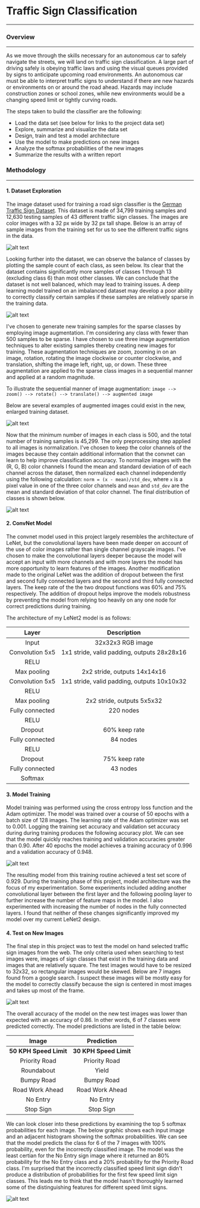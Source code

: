 # Traffic Sign Classification 
---

### **Overview**
---
As we move through the skills necessary for an autonomous car to safely navigate the streets, we will land on traffic sign classification. A large part of driving safely is obeying traffic laws and using the visual queues provided by signs to anticipate upcoming road environments. An autonomous car must be able to interpret traffic signs to understand if there are new hazards or environments on or around the road ahead. Hazards may include construction zones or school zones, while new environments would be a changing speed limit or tightly curving roads.

The steps taken to build the classifier are the following:

* Load the data set (see below for links to the project data set)
* Explore, summarize and visualize the data set
* Design, train and test a model architecture
* Use the model to make predictions on new images
* Analyze the softmax probabilities of the new images
* Summarize the results with a written report


[//]: # (Image References)
[image1]: ./examples/sample_images.png "Sample Images"
[image2]: ./examples/class_counts.png "Class Counts Histogram"
[image3]: ./examples/augmented_images.png "Augmented Images"
[image4]: ./examples/augmented_class_counts.png "Augmented Training Data Class Counts Histogram"
[image5]: ./examples/accuracy_plot.png "Training Accuracy Plot"
[image6]: ./examples/new_test_images.png "New Test Images"
[image7]: ./examples/softmax_probabilities.png "Softmax Probabilities Histogram"


### **Methodology**
---
#### 1. Dataset Exploration

The image dataset used for training a road sign classifier is the [German Traffic Sign Dataset](http://benchmark.ini.rub.de/?section=gtsrb&subsection=dataset). This dataset is made of 34,799 training samples and 12,630 testing samples of 43 different traffic sign classes. The images are color images with a 32 px wide by 32 px tall shape. Below is an array of sample images from the training set for us to see the different traffic signs in the data.

![alt text][image1]

Looking further into the dataset, we can observe the balance of classes by plotting the sample count of each class, as seen below. Its clear that the dataset contains significantly more samples of classes 1 through 13 (excluding class 6) than most other classes. We can conclude that the dataset is not well balanced, which may lead to training issues. A deep learning model trained on an imbalanced dataset may develop a poor ability to correctly classify certain samples if these samples are relatively sparse in the training data.

![alt text][image2]

I've chosen to generate new training samples for the sparse classes by employing image augmentation. I'm considering any class with fewer than 500 samples to be sparse. I have chosen to use three image augmentation techniques to alter existing samples thereby creating new images for training. These augmentation techniques are zoom, zooming in on an image, rotation, rotating the image clockwise or counter clockwise, and translation, shifting the image left, right, up, or down. These three augmentation are applied to the sparse class images in a sequential manner and applied at a random magnitude.

To illustrate the sequential manner of image augmentation: `image --> zoom() --> rotate() --> translate() --> augmented image`

Below are several examples of augmented images could exist in the new, enlarged training dataset. 

![alt text][image3]

Now that the minimum number of images in each class is 500, and the total number of training samples is 45,299. The only preprocessing step applied to all images is normalization. I've chosen to keep the color channels of the images because they contain additional information that the convnet can learn to help improve classification accuracy. To normalize images with the (R, G, B) color channels I found the mean and standard deviation of of each channel across the dataset, then normalized each channel independently using the following calculation: `norm = (x - mean)/std_dev`, where `x` is a pixel value in one of the three color channels and `mean` and `std_dev` are the mean and standard deviation of that color channel. The final distribution of classes is shown below.

![alt text][image4]

#### 2. ConvNet Model

The convnet model used in this project largely resembles the architecture of LeNet, but the convolutional layers have been made deeper on account of the use of color images rather than single channel grayscale images. I've chosen to make the convolutional layers deeper because the model will accept an input with more channels and with more layers the model has more opportunity to learn features of the images. Another modification made to the original LeNet was the addition of dropout between the first and second fully connected layers and the second and third fully connected layers. The keep rate of the the two dropout functions was 60% and 75% respectively. The addition of dropout helps improve the models robustness by preventing the model from relying too heavily on any one node for correct predictions during training.

The architecture of my LeNet2 model is as follows:

| Layer         		|     Description	        					| 
|:---------------------:|:---------------------------------------------:| 
| Input         		| 32x32x3 RGB image   							| 
| Convolution 5x5     	| 1x1 stride, valid padding, outputs 28x28x16 	|
| RELU					|												|
| Max pooling	      	| 2x2 stride,  outputs 14x14x16 				|
| Convolution 5x5	    | 1x1 stride, valid padding, outputs 10x10x32	|
| RELU					|												|
| Max pooling	    	| 2x2 stride,  outputs 5x5x32   				|
| Fully connected		| 220 nodes 									|
| RELU					|												|
| Dropout       		| 60% keep rate 								|
| Fully connected		| 84 nodes  									|
| RELU					|												|
| Dropout       		| 75% keep rate 								|
| Fully connected		| 43 nodes  									|
| Softmax				|												|

#### 3. Model Training

Model training was performed using the cross entropy loss function and the Adam optimizer. The model was trained over a course of 50 epochs with a batch size of 128 images. The learning rate of the Adam optimizer was set to 0.001. Logging the training set accuracy and validation set accuracy during during training produces the following accuracy plot. We can see that the model quickly reaches training and validation accuracies greater than 0.90. After 40 epochs the model achieves a training accuracy of 0.996 and a validation accuracy of 0.948.

![alt text][image5]

The resulting model from this training routine achieved a test set score of 0.929. During the training phase of this project, model architecture was the focus of my experimentation. Some experiments included adding another convolutional layer between the first layer and the following pooling layer to further increase the number of feature maps in the model. I also experimented with increasing the number of nodes in the fully connected layers. I found that neither of these changes significantly improved my model over my current LeNet2 design.

#### 4. Test on New Images

The final step in this project was to test the model on hand selected traffic sign images from the web. The only criteria used when searching to test images were, images of sign classes that exist in the training data and images that are relatively square. The test images would have to be resized to 32x32, so rectangular images would be skewed. Below are 7 images found from a google search. I suspect these images will be mostly easy for the model to correctly classify because the sign is centered in most images and takes up most of the frame.

![alt text][image6]

The overall accuracy of the model on the new test images was lower than expected with an accuracy of 0.86. In other words, 6 of 7 classes were predicted correctly. The model predictions are listed in the table below:

| Image			        |     Prediction	        					| 
|:---------------------:|:---------------------------------------------:| 
| **50 KPH Speed Limit**	| **30 KPH Speed Limit**							| 
| Priority Road 		| Priority Road 								|
| Roundabout			| Yield											|
| Bumpy Road     		| Bumpy Road					 				|
| Road Work Ahead		| Road Work Ahead      							|
| No Entry      		| No Entry          							|
| Stop Sign     		| Stop Sign         							|

We can look closer into these predictions by examining the top 5 softmax probabilities for each image. The below graphic shows each input image and an adjacent histogram showing the softmax probabilities. We can see that the model predicts the class for 6 of the 7 images with 100% probability, even for the incorrectly classified image. The model was the least certian for the No Entry sign image where it returned an 80% probability for the No Entry class and a 20% probability for the Priority Road class. I'm surprised that the incorrectly classified speed limit sign didn't produce a distribution of probabilities for the first few speed limit sign classes. This leads me to think that the model hasn't thoroughly learned some of the distinguishing features for different speed limit signs.

![alt text][image7]
